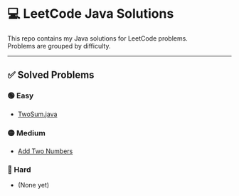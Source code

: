 # 💻 LeetCode Java Solutions

This repo contains my Java solutions for LeetCode problems.  
Problems are grouped by difficulty.

---

## ✅ Solved Problems

### 🟢 Easy

- [TwoSum.java](src/easy/TwoSum.java)

### 🟡 Medium

- [Add Two Numbers](src/medium/AddTwoNumbers.java)

### 🔴 Hard

- (None yet)
